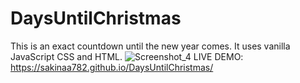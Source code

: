 # DaysUntilChristmas
This is an exact countdown until the new year comes. It uses vanilla JavaScript CSS and HTML.
![Screenshot_4](https://user-images.githubusercontent.com/82751982/175776737-ec61b7c7-a33a-4b7e-bef3-77280fc3c571.png)
LIVE DEMO: https://sakinaa782.github.io/DaysUntilChristmas/
